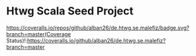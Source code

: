 # Htwg Scala Seed Project 


https://coveralls.io/repos/github/alban26/de.htwg.se.malefiz/badge.svg?branch=master(Coverage Status)!:https://coveralls.io/github/alban26/de.htwg.se.malefiz?branch=master

